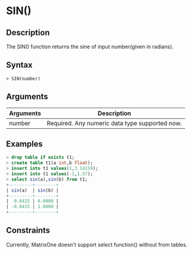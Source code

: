 # **SIN()**

## **Description**

The SIN() function returns the sine of input number(given in radians).


## **Syntax**

```
> SIN(number)
```
## **Arguments**
|  Arguments   | Description  |
|  ----  | ----  |
| number | Required. Any numeric data type supported now. |


## **Examples**

```sql
> drop table if exists t1;
> create table t1(a int,b float);
> insert into t1 values(1,3.14159);
> insert into t1 values(-1,1.57);
> select sin(a),sin(b) from t1;
+---------+--------+
| sin(a)  | sin(b) |
+---------+--------+
|  0.8415 | 0.0000 |
| -0.8415 | 1.0000 |
+---------+--------+
```

## Constraints
Currently, MatrixOne doesn't support select function() without from tables.
